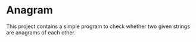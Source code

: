 # Anagram
This project contains a simple program to check whether two given strings are anagrams of each other.
